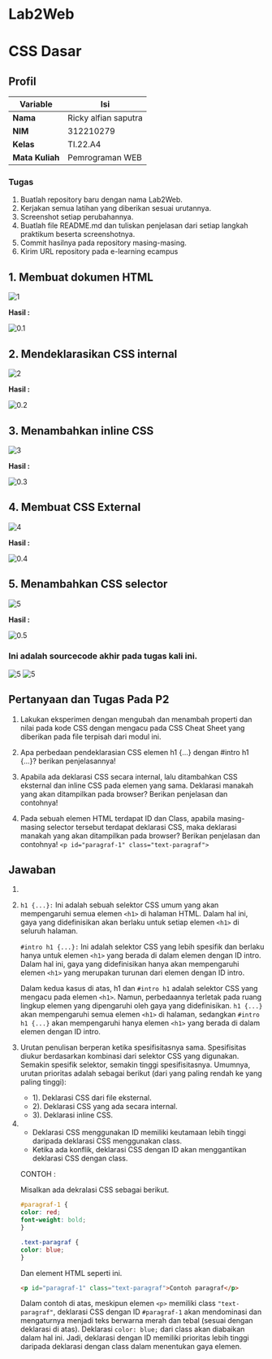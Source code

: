 # Lab2Web
# CSS Dasar
## Profil
| Variable | Isi |
| -------- | --- |
| **Nama** | Ricky alfian saputra |
| **NIM** | 312210279 |
| **Kelas** | TI.22.A4 |
| **Mata Kuliah** | Pemrograman WEB |

### Tugas
1. Buatlah repository baru dengan nama Lab2Web.
2. Kerjakan semua latihan yang diberikan sesuai urutannya.
3. Screenshot setiap perubahannya.
4. Buatlah file README.md dan tuliskan penjelasan dari setiap langkah praktikum beserta
screenshotnya.
5. Commit hasilnya pada repository masing-masing.
6. Kirim URL repository pada e-learning ecampus

## 1. Membuat dokumen HTML
![1](Screenshot%20(236).png)

**Hasil :**

![0.1](Screenshot%20(235).png)

## 2. Mendeklarasikan CSS internal
![2](Screenshot%20(237).png)

**Hasil :**

![0.2](Screenshot%20(238).png)

## 3. Menambahkan inline CSS

![3](Screenshot%20(239).png)

**Hasil :**

![0.3](Screenshot%20(240).png)

## 4. Membuat CSS External
![4](Screenshot%20(241).png)

**Hasil :**

![0.4](Screenshot%20(242).png)

## 5. Menambahkan CSS selector

![5](Screenshot%20(243).png)

**Hasil :**

![0.5](Screenshot%20(244).png)

### Ini adalah sourcecode akhir pada tugas kali ini.

![5](Screenshot%20(245).png)
![5](Screenshot%20(246).png)
## Pertanyaan dan Tugas Pada P2
1. Lakukan eksperimen dengan mengubah dan menambah properti dan nilai pada kode CSS
dengan mengacu pada CSS Cheat Sheet yang diberikan pada file terpisah dari modul ini.

2. Apa perbedaan pendeklarasian CSS elemen h1 {...} dengan #intro h1 {...}? berikan penjelasannya!

3. Apabila ada deklarasi CSS secara internal, lalu ditambahkan CSS eksternal dan inline CSS pada
elemen yang sama. Deklarasi manakah yang akan ditampilkan pada browser? Berikan penjelasan dan contohnya!

4. Pada sebuah elemen HTML terdapat ID dan Class, apabila masing-masing selector tersebut
terdapat deklarasi CSS, maka deklarasi manakah yang akan ditampilkan pada browser?
Berikan penjelasan dan contohnya! `<p id="paragraf-1" class="text-paragraf">`

## Jawaban
1.

2. `h1 {...}:`
    Ini adalah sebuah selektor CSS umum yang akan mempengaruhi semua elemen `<h1>` di halaman HTML.
    Dalam hal ini, gaya yang didefinisikan akan berlaku untuk setiap elemen `<h1>` di seluruh halaman.

   `#intro h1 {...}:`
    Ini adalah selektor CSS yang lebih spesifik dan berlaku hanya untuk elemen `<h1>` yang berada di dalam elemen dengan ID intro.
    Dalam hal ini, gaya yang didefinisikan hanya akan mempengaruhi elemen `<h1>` yang merupakan turunan dari elemen dengan ID intro.
   
    Dalam kedua kasus di atas, h1 dan `#intro h1` adalah selektor CSS yang mengacu pada elemen `<h1>`. 
    Namun, perbedaannya terletak pada ruang lingkup elemen yang dipengaruhi oleh gaya yang didefinisikan. 
    `h1 {...}` akan mempengaruhi semua elemen `<h1>` di halaman, sedangkan `#intro h1 {...}` akan mempengaruhi hanya elemen `<h1>` yang berada di dalam elemen dengan ID intro.

3. Urutan penulisan berperan ketika spesifisitasnya sama. Spesifisitas diukur berdasarkan kombinasi dari selektor CSS yang digunakan. Semakin spesifik selektor, semakin tinggi              spesifisitasnya.
   Umumnya, urutan prioritas adalah sebagai berikut (dari yang paling rendah ke yang paling tinggi):

    - 1). Deklarasi CSS dari file eksternal.
    - 2). Deklarasi CSS yang ada secara internal.
    - 3). Deklarasi inline CSS.

4. - Deklarasi CSS menggunakan ID memiliki keutamaan lebih tinggi daripada deklarasi CSS menggunakan class.
   - Ketika ada konflik, deklarasi CSS dengan ID akan menggantikan deklarasi CSS dengan class.
  
   CONTOH :

   Misalkan ada dekralasi CSS sebagai berikut.
     ```CSS
     #paragraf-1 {
     color: red;
     font-weight: bold;
     }

     .text-paragraf {
     color: blue;
     }
     ```

   Dan element HTML seperti ini.
     ```HTML
     <p id="paragraf-1" class="text-paragraf">Contoh paragraf</p>
     ```
     
   Dalam contoh di atas, meskipun elemen `<p>` memiliki class `"text-paragraf"`, deklarasi CSS dengan ID `#paragraf-1` akan mendominasi dan mengaturnya menjadi teks berwarna merah dan      tebal (sesuai dengan deklarasi di atas). Deklarasi `color: blue;` dari class akan diabaikan dalam hal ini.
   Jadi, deklarasi dengan ID memiliki prioritas lebih tinggi daripada deklarasi dengan class dalam menentukan gaya elemen.
 